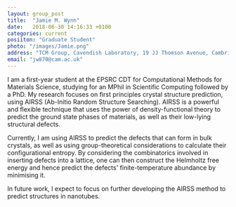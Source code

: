 ```yaml
---
layout: group_post
title:  "Jamie M. Wynn"
date:   2018-06-30 14:16:33 +0100
categories: current
posiiton: "Graduate Student"
photo: "/images/Jamie.png"
address: "TCM Group, Cavendish Laboratory, 19 JJ Thomson Avenue, Cambridge, CB3 0HE"
email: "jw870@cam.ac.uk"
---
```



I am a first-year student at the EPSRC CDT for Computational Methods for Materials Science, studying for an MPhil in Scientific Computing followed by a PhD. My research focuses on first principles crystal structure prediction, using AIRSS (Ab-Initio Random Structure Searching). AIRSS is a powerful and flexible technique that uses the power of density-functional theory to predict the ground state phases of materials, as well as their low-lying structural defects.

Currently, I am using AIRSS to predict the defects that can form in bulk crystals, as well as using group-theoretical considerations to calculate their configurational entropy. By considering the combinatorics involved in inserting defects into a lattice, one can then construct the Helmholtz free energy and hence predict the defects' finite-temperature abundance by minimising it.

In future work, I expect to focus on further developing the AIRSS method to predict structures in nanotubes.

